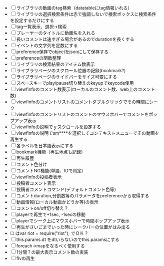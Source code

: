 
- [ ] ライブラリの動画のtag検索（datatableにtag情報いれる）
- [ ] ライブラリの選択検索条件は赤で強調しないで検索ボックスに検索条件を設定するだけにする
- [ ] tag一覧表示、選択->検索
- [ ] プレーヤーのタイトルに動画名を入れる
- [ ] 長いコメントは速すぎる場合があるのでdurationを長くする
- [ ] イベントの文字列を定数にする
- [ ] preference保存でobjectをjsonにして保存する
- [ ] preferenceの関数整理
- [ ] ライブラリの検索結果のアイテム数表示
- [ ] ライブラリページのスクロール位置の記録(bookmark?)
- [ ] ライブラリページのサイドバーをサイズ可変にする
- [ ] スペースキーでplay/pause切り替えのkeyupでkeycode使用
- [ ] viewfinfoのコメント数表示(ローカルのコメント数、web上のコメント数)
- [ ] viewfinfoのコメントリストのコメントダブルクリックでその時間にシーク
- [ ] viewfinfoのコメントリストのコメントのマウスホバーでコメントをポップアップ表示
- [ ] viewfinfoの説明でｙスクロールを設定する
- [ ] viewfinfoの説明でsm****を選択してコンテキストメニューでその動画を再生する
- [ ] 各ラベルを日本語表示にする
- [ ] bookmark機能（再生地点も記録）
- [ ] 再生履歴
- [ ] コメント色分け
- [ ] コメントNG機能(単語、IDで判定)
- [ ] viewfinfoの投稿者表示
- [ ] 投稿者コメント表示
- [ ] 投稿者コメントコマンド(デフォルトコメント色等)
- [ ] コメントduration,分割数等のパラメータをpreferenceから取得する
- [ ] 動画情報(ローカル動画かどうか等)の表示
- [ ] コメントon/off切り替え？
- [ ] playerで再生で+1sec, -1secの移動
- [ ] playerでシーク上にマウスホバーで時間ポップアップ表示
- [ ] 再生がさいごまでいった時にシークバーの位置がはみ出る
- [ ] <script src="../node_modules/riot/riot+compiler.min.js"></script>はvar riot = require("riot"); でＯＫ？
- [ ] this.params.dt をdtいらないのでthis.paramsにする
- [ ] foreach->mapをなるべく使用する
- [ ] 1分間？の最大表示コメント数の実装
- [ ] flvの再生